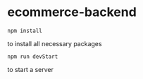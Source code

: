 ﻿# ecommerce-backend

```console 
npm install
```
 to install all necessary packages
 
```console 
npm run devStart
```
 to start a server
